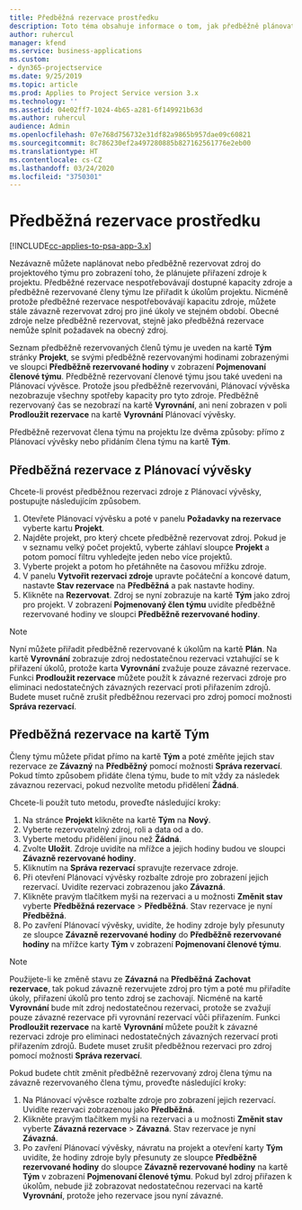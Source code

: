 ```yaml
---
title: Předběžná rezervace prostředku
description: Toto téma obsahuje informace o tom, jak předběžně plánovat nebo předběžně rezervovat členy projektového týmu.
author: ruhercul
manager: kfend
ms.service: business-applications
ms.custom:
- dyn365-projectservice
ms.date: 9/25/2019
ms.topic: article
ms.prod: Applies to Project Service version 3.x
ms.technology: ''
ms.assetid: 04e02ff7-1024-4b65-a281-6f149921b63d
ms.author: ruhercul
audience: Admin
ms.openlocfilehash: 07e768d756732e31df82a9865b957dae09c60821
ms.sourcegitcommit: 8c786230ef2a497280885b827162561776e2eb00
ms.translationtype: HT
ms.contentlocale: cs-CZ
ms.lasthandoff: 03/24/2020
ms.locfileid: "3750301"
---
```

# <a name="soft-book-a-resource"></a>Předběžná rezervace prostředku

[!INCLUDE[cc-applies-to-psa-app-3.x](../includes/cc-applies-to-psa-app-3x.md)]

Nezávazně můžete naplánovat nebo předběžně rezervovat zdroj do projektového týmu pro zobrazení toho, že plánujete přiřazení zdroje k projektu. Předběžné rezervace nespotřebovávají dostupné kapacity zdroje a předběžně rezervované členy týmu lze přiřadit k úkolům projektu. Nicméně protože předběžné rezervace nespotřebovávají kapacitu zdroje, můžete stále závazně rezervovat zdroj pro jiné úkoly ve stejném období. Obecné zdroje nelze předběžně rezervovat, stejně jako předběžná rezervace nemůže splnit požadavek na obecný zdroj.

Seznam předběžně rezervovaných členů týmu je uveden na kartě **Tým** stránky **Projekt**, se svými předběžně rezervovanými hodinami zobrazenými ve sloupci **Předběžně rezervované hodiny** v zobrazení **Pojmenovaní členové týmu**. Předběžně rezervovaní členové týmu jsou také uvedeni na Plánovací vývěsce. Protože jsou předběžně rezervováni, Plánovací vývěska nezobrazuje všechny spotřeby kapacity pro tyto zdroje. Předběžně rezervovaný čas se nezobrazí na kartě **Vyrovnání**, ani není zobrazen v poli **Prodloužit rezervace** na kartě **Vyrovnání** Plánovací vývěsky. 

Předběžně rezervovat člena týmu na projektu lze dvěma způsoby: přímo z Plánovací vývěsky nebo přidáním člena týmu na kartě **Tým**. 

## <a name="soft-book-from-the-schedule-board"></a>Předběžná rezervace z Plánovací vývěsky
Chcete-li provést předběžnou rezervaci zdroje z Plánovací vývěsky, postupujte následujícím způsobem. 

1. Otevřete Plánovací vývěsku a poté v panelu **Požadavky na rezervace** vyberte kartu **Projekt**.
2. Najděte projekt, pro který chcete předběžně rezervovat zdroj. Pokud je v seznamu velký počet projektů, vyberte záhlaví sloupce **Projekt** a potom pomocí filtru vyhledejte jeden nebo více projektů.
3. Vyberte projekt a potom ho přetáhněte na časovou mřížku zdroje.
5. V panelu **Vytvořit rezervaci zdroje** upravte počáteční a koncové datum, nastavte **Stav rezervace** na **Předběžná** a pak nastavte hodiny. 
6. Klikněte na **Rezervovat**. Zdroj se nyní zobrazuje na kartě **Tým** jako zdroj pro projekt. V zobrazení **Pojmenovaný člen týmu** uvidíte předběžně rezervované hodiny ve sloupci **Předběžně rezervované hodiny**.

> [!NOTE]
> Nyní můžete přiřadit předběžně rezervované k úkolům na kartě **Plán**. Na kartě **Vyrovnání** zobrazuje zdroj nedostatečnou rezervaci vztahující se k přiřazení úkolů, protože karta **Vyrovnání** zvažuje pouze závazné rezervace. Funkci **Prodloužit rezervace** můžete použít k závazné rezervaci zdroje pro eliminaci nedostatečných závazných rezervací proti přiřazením zdrojů. Budete muset ručně zrušit předběžnou rezervaci pro zdroj pomocí možnosti **Správa rezervací**.

## <a name="soft-book-on-the-team-tab"></a>Předběžná rezervace na kartě Tým

Členy týmu můžete přidat přímo na kartě **Tým** a poté změňte jejich stav rezervace ze **Závazný** na **Předběžný** pomocí možnosti **Správa rezervací**. Pokud tímto způsobem přidáte člena týmu, bude to mít vždy za následek závaznou rezervaci, pokud nezvolíte metodu přidělení **Žádná**.

Chcete-li použít tuto metodu, proveďte následující kroky:

1. Na stránce **Projekt** klikněte na kartě **Tým** na **Nový**.
2. Vyberte rezervovatelný zdroj, roli a data od a do.
3. Vyberte metodu přidělení jinou než **Žádná**.
4. Zvolte **Uložit**. Zdroje uvidíte na mřížce a jejich hodiny budou ve sloupci **Závazně rezervované hodiny**.
5. Kliknutím na **Správa rezervací** spravujte rezervace zdroje.
6. Při otevření Plánovací vývěsky rozbalte zdroje pro zobrazení jejich rezervací. Uvidíte rezervaci zobrazenou jako **Závazná**.
7. Klikněte pravým tlačítkem myši na rezervaci a u možnosti **Změnit stav** vyberte **Předběžná rezervace** \> **Předběžná**. Stav rezervace je nyní **Předběžná**.
8. Po zavření Plánovací vývěsky, uvidíte, že hodiny zdroje byly přesunuty ze sloupce **Závazně rezervované hodiny** do **Předběžně rezervované hodiny** na mřížce karty **Tým** v zobrazení **Pojmenovaní členové týmu**.

> [!NOTE]
> Použijete-li ke změně stavu ze **Závazná** na **Předběžná** **Zachovat rezervace**, tak pokud závazně rezervujete zdroj pro tým a poté mu přiřadíte úkoly, přiřazení úkolů pro tento zdroj se zachovají. Nicméně na kartě **Vyrovnání** bude mít zdroj nedostatečnou rezervaci, protože se zvažují pouze závazné rezervace při vyrovnání rezervací vůči přiřazením. Funkci **Prodloužit rezervace** na kartě **Vyrovnání** můžete použít k závazné rezervaci zdroje pro eliminaci nedostatečných závazných rezervací proti přiřazením zdrojů. Budete muset zrušit předběžnou rezervaci pro zdroj pomocí možnosti **Správa rezervací**.

Pokud budete chtít změnit předběžně rezervovaný zdroj člena týmu na závazně rezervovaného člena týmu, proveďte následující kroky:

1. Na Plánovací vývěsce rozbalte zdroje pro zobrazení jejich rezervací. Uvidíte rezervaci zobrazenou jako **Předběžná**.
2. Klikněte pravým tlačítkem myši na rezervaci a u možnosti **Změnit stav** vyberte **Závazná rezervace** \> **Závazná**. Stav rezervace je nyní **Závazná**.
3. Po zavření Plánovací vývěsky, návratu na projekt a otevření karty **Tým** uvidíte, že hodiny zdroje byly přesunuty ze sloupce **Předběžně rezervované hodiny** do sloupce **Závazně rezervované hodiny** na kartě **Tým** v zobrazení **Pojmenovaní členové týmu**. Pokud byl zdroj přiřazen k úkolům, nebude již zobrazovat nedostatečnou rezervaci na kartě **Vyrovnání**, protože jeho rezervace jsou nyní závazné.

